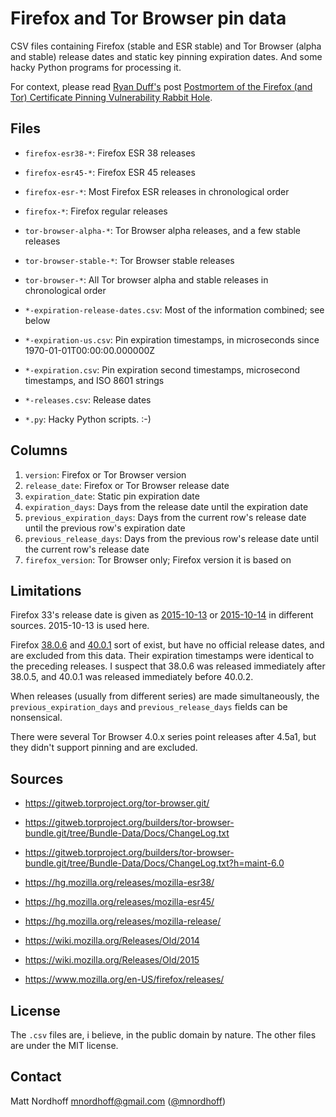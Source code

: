# Firefox and Tor Browser pin data

CSV files containing Firefox (stable and ESR stable) and Tor Browser (alpha and stable) release dates and static key
pinning expiration dates. And some hacky Python programs for processing it.

For context, please read [Ryan Duff's][6] post [Postmortem of the Firefox (and Tor) Certificate Pinning Vulnerability Rabbit Hole][7].

## Files

* `firefox-esr38-*`: Firefox ESR 38 releases
* `firefox-esr45-*`: Firefox ESR 45 releases
* `firefox-esr-*`: Most Firefox ESR releases in chronological order
* `firefox-*`: Firefox regular releases
* `tor-browser-alpha-*`: Tor Browser alpha releases, and a few stable releases
* `tor-browser-stable-*`: Tor Browser stable releases
* `tor-browser-*`: All Tor browser alpha and stable releases in chronological order

* `*-expiration-release-dates.csv`: Most of the information combined; see below
* `*-expiration-us.csv`: Pin expiration timestamps, in microseconds since 1970-01-01T00:00:00.000000Z
* `*-expiration.csv`: Pin expiration second timestamps, microsecond timestamps, and ISO 8601 strings
* `*-releases.csv`: Release dates

* `*.py`: Hacky Python scripts. :-)

## Columns

1. `version`: Firefox or Tor Browser version
2. `release_date`: Firefox or Tor Browser release date
3. `expiration_date`: Static pin expiration date
4. `expiration_days`: Days from the release date until the expiration date
5. `previous_expiration_days`: Days from the current row's release date until the previous row's expiration date
6. `previous_release_days`: Days from the previous row's release date until the current row's release date
7. `firefox_version`: Tor Browser only; Firefox version it is based on

## Limitations

Firefox 33's release date is given as [2015-10-13][4] or [2015-10-14][5] in different sources. 2015-10-13 is used here.

Firefox [38.0.6][1] and [40.0.1][2] sort of exist, but have no official release dates, and are excluded from this data.
Their expiration timestamps were identical to the preceding releases.
I suspect that 38.0.6 was released immediately after 38.0.5, and 40.0.1 was released immediately before 40.0.2.

When releases (usually from different series) are made simultaneously, the `previous_expiration_days` and `previous_release_days` fields can be nonsensical.

There were several Tor Browser 4.0.x series point releases after 4.5a1, but they didn't support pinning and are excluded.

## Sources

* https://gitweb.torproject.org/tor-browser.git/
* https://gitweb.torproject.org/builders/tor-browser-bundle.git/tree/Bundle-Data/Docs/ChangeLog.txt
* https://gitweb.torproject.org/builders/tor-browser-bundle.git/tree/Bundle-Data/Docs/ChangeLog.txt?h=maint-6.0

* https://hg.mozilla.org/releases/mozilla-esr38/
* https://hg.mozilla.org/releases/mozilla-esr45/
* https://hg.mozilla.org/releases/mozilla-release/

* https://wiki.mozilla.org/Releases/Old/2014
* https://wiki.mozilla.org/Releases/Old/2015

* https://www.mozilla.org/en-US/firefox/releases/

## License

The `.csv` files are, i believe, in the public domain by nature. The other files are under the MIT license.

## Contact

Matt Nordhoff <mnordhoff@gmail.com> ([@mnordhoff][3])

[1]: https://wiki.mozilla.org/Releases/Firefox_38.0.6/BuildNotes
[2]: https://wiki.mozilla.org/Releases/Firefox_40.0.1/BuildNotes
[3]: https://twitter.com/mnordhoff
[4]: https://www.mozilla.org/en-US/firefox/33.0/releasenotes/
[5]: https://wiki.mozilla.org/Releases/Old/2014
[6]: https://twitter.com/flyryan
[7]: https://medium.com/@flyryan/postmortem-of-the-firefox-and-tor-certificate-pinning-vulnerability-rabbit-hole-bd507c1403b4
